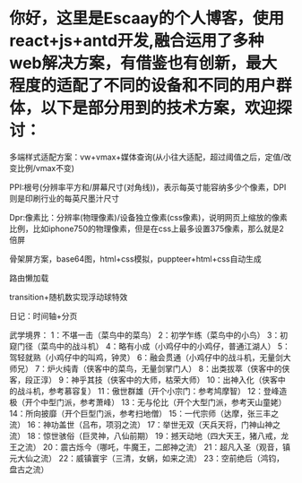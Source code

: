 # 你好，这里是Escaay的个人博客，使用react+js+antd开发,融合运用了多种web解决方案，有借鉴也有创新，最大程度的适配了不同的设备和不同的用户群体，以下是部分用到的技术方案，欢迎探讨：

多端样式适配方案：vw+vmax+媒体查询(从小往大适配，超过阈值之后，定值/改变比例/vmax不变)

PPI:根号(分辨率平方和/屏幕尺寸(对角线))，表示每英寸能容纳多少个像素，DPI则是印刷行业的每英尺墨汁尺寸

Dpr:像素比：分辨率(物理像素)/设备独立像素(css像素)，说明网页上缩放的像素比例，比如iphone750的物理像素，但是在css上最多设置375像素，那么就是2倍屏

骨架屏方案，base64图，html+css模拟，puppteer+html+css自动生成

路由懒加载

transition+随机数实现浮动球特效

日记：时间轴+分页

武学境界：
1：不堪一击（菜鸟中的菜鸟）
2：初学乍练（菜鸟中的小鸟）
3：初窥门径（菜鸟中的战斗机）
4：略有小成（小鸡仔中的小鸡仔，普通江湖人）
5：驾轻就熟（小鸡仔中的叫鸡，钟灵）
6：融会贯通（小鸡仔中的战斗机，无量剑大师兄）
7：炉火纯青（侠客中的菜鸟，无量剑掌门人）
8：出类拔萃（侠客中的侠客，段正淳）
9：神乎其技（侠客中的大师，枯荣大师）
10：出神入化（侠客中的战斗机，参考慕容复）
11：傲世群雄（开个小宗门：参考鸠摩智）
12：登峰造极（开个中型门派，参考萧峰）
13：无与伦比（开个大型门派，参考天山童姥）
14：所向披靡（开个巨型门派，参考扫地僧）
15：一代宗师（达摩，张三丰之流）
16：神功盖世（吕布，项羽之流）
17：举世无双（天兵天将，门神山神之流）
18：惊世骇俗（巨灵神，八仙前期）
19：撼天动地（四大天王，猪八戒，龙王之流）
20：震古烁今（哪吒，牛魔王，二郎神之流）
21：超凡入圣（观音，镇元大仙之流）
22：威镇寰宇（三清，女蜗，如来之流）
23：空前绝后（鸿钧，盘古之流）